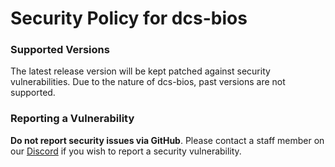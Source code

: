 # Security Policy for dcs-bios

### Supported Versions

The latest release version will be kept patched against security vulnerabilities. Due to the nature of dcs-bios, past versions are not supported.

### Reporting a Vulnerability

**Do not report security issues via GitHub**. Please contact a staff member on our [Discord](https://discord.gg/5svGwKX) if you wish to report a security vulnerability.
